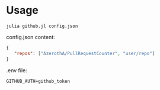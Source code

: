 # Usage
`julia github.jl config.json`

config.json content:

```json
{
   "repos": ["AzerothA/PullRequestCounter", "user/repo"]
}
```

.env file:

`GITHUB_AUTH=github_token`
